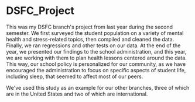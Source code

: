 # DSFC_Project

This was my DSFC branch's project from last year during the second semester. We first surveyed the student population on a variety of mental health and stress-related topics, then compiled and cleaned the data. Finally, we ran regressions and other tests on our data. At the end of the year, we presented our findings to the school administration, and this year, we are working with them to plan health lessons centered around the data. This way, our school policy is personalized for our community, as we have encouraged the administration to focus on specific aspects of student life, including sleep, that seemed to affect most of our peers.

We've used this study as an example for our other branches, three of which are in the United States and two of which are international.
